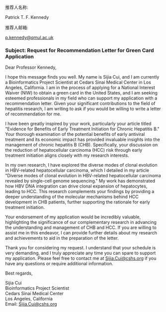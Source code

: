 推荐人名称:

Patrick T. F. Kennedy

推荐人邮箱:

p.kennedy@qmul.ac.uk


### Subject: Request for Recommendation Letter for Green Card Application

Dear Professor Kennedy,

I hope this message finds you well. My name is Sijia Cui, and I am currently a Bioinformatics Project Scientist at Cedars Sinai Medical Center in Los Angeles, California. I am in the process of applying for a National Interest Waiver (NIW) to obtain a green card in the United States, and I am seeking esteemed professionals in my field who can support my application with a recommendation letter. Given your significant contributions to the field of hepatitis research, I am writing to ask if you would be willing to write a letter of recommendation for me.

I have been greatly inspired by your work, particularly your article titled "Evidence for Benefits of Early Treatment Initiation for Chronic Hepatitis B." Your thorough examination of the potential benefits of early antiviral treatment and its economic impact has provided invaluable insights into the management of chronic hepatitis B (CHB). Specifically, your discussion on the reduction of hepatocellular carcinoma (HCC) risk through early treatment initiation aligns closely with my research interests.

In my own research, I have explored the diverse modes of clonal evolution in HBV-related hepatocellular carcinoma, which I detailed in my article "Diverse modes of clonal evolution in HBV-related hepatocellular carcinoma revealed by single-cell genome sequencing." My work has demonstrated how HBV DNA integration can drive clonal expansion of hepatocytes, leading to HCC. This research complements your findings by providing a deeper understanding of the molecular mechanisms behind HCC development in CHB patients, further supporting the rationale for early treatment initiation.

Your endorsement of my application would be incredibly valuable, highlighting the significance of our complementary research in advancing the understanding and management of CHB and HCC. If you are willing to assist me in this endeavor, I can provide further details about my research and achievements to aid in the preparation of the letter.

Thank you for considering my request. I understand that your schedule is very demanding, and I truly appreciate any time you can spare to support my application. Please feel free to contact me at Sijia.Cui@cshs.org if you have any questions or require additional information.

Best regards,

Sijia Cui  
Bioinformatics Project Scientist  
Cedars Sinai Medical Center  
Los Angeles, California  
Email: Sijia.Cui@cshs.org